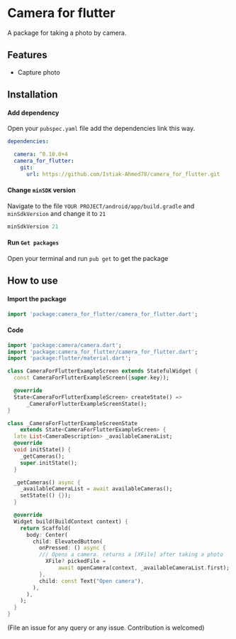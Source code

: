 
# Camera for flutter
A package for taking a photo by camera.

## Features

* Capture photo

## Installation
#### Add dependency
Open  your `pubspec.yaml` file add the dependencies link this way.
```yaml
dependencies:

  camera: ^0.10.0+4
  camera_for_flutter:
    git:
      url: https://github.com/Istiak-Ahmed78/camera_for_flutter.git
```
#### Change `minSDK` version
Navigate to the file `YOUR PROJECT/android/app/build.gradle` and `minSdkVersion` and change it to `21`
```groovy
minSdkVersion 21
```

#### Run `Get packages`
Open your terminal and run `pub get` to get the package
## How to use
#### Import the package
```dart
import 'package:camera_for_flutter/camera_for_flutter.dart';
```
#### Code
```dart
import 'package:camera/camera.dart';
import 'package:camera_for_flutter/camera_for_flutter.dart';
import 'package:flutter/material.dart';

class CameraForFlutterExampleScreen extends StatefulWidget {
  const CameraForFlutterExampleScreen({super.key});

  @override
  State<CameraForFlutterExampleScreen> createState() =>
      _CameraForFlutterExampleScreenState();
}

class _CameraForFlutterExampleScreenState
    extends State<CameraForFlutterExampleScreen> {
  late List<CameraDescription> _availableCameraList;
  @override
  void initState() {
    _getCameras();
    super.initState();
  }

  _getCameras() async {
    _availableCameraList = await availableCameras();
    setState(() {});
  }

  @override
  Widget build(BuildContext context) {
    return Scaffold(
      body: Center(
        child: ElevatedButton(
          onPressed: () async {
          /// Opens a camera. returns a [XFile] after taking a photo
            XFile? pickedFile =
                await openCamera(context, _availableCameraList.first);
          },
          child: const Text("Open camera"),
        ),
      ),
    );
  }
}

```
(File an issue for any query or any issue. Contribution is welcomed)
